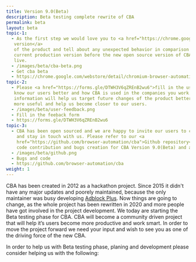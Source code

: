 ```yaml
---
title: Version 9.0(Beta)
description: Beta testing complete rewrite of CBA
permalink: beta
layout: beta
topic-1: 
  - As the first step we would love you to <a href="https://chrome.google.com/webstore/detail/chromium-browser-automati/hmgbhkpkdcbhmniaidjjfbpilnbohabl">try out the Beta
   version</a>
   of the product and tell about any unexpected behavior in comparison to the
   current production version before the new open source version of CBA goes
   live.
  - /images/beta/cba-beta.png
  - Get cba beta
  - https://chrome.google.com/webstore/detail/chromium-browser-automati/hmgbhkpkdcbhmniaidjjfbpilnbohabl
topic-2: 
  - Please <a href="https://forms.gle/DTWH3V6qZREnB2wu6">fill in the user survey</a> so we
   know our users better and how CBA is used in the companies you work. That
   information will help us target future changes of the product better, make it
   more useful and help us become closer to our users.
  - /images/beta/user-feedback.png
  - Fill in the feeback form
  - https://forms.gle/DTWH3V6qZREnB2wu6
topic-3: 
  - CBA has been open sourced and we are happy to invite our users to contribute
    and stay in touch with us. Please refer to our <a
    href="https://github.com/browser-automation/cba">Github repository</a> for
    code contribution and bugs creation for CBA Version 9.0(Beta) and above.
  - /images/beta/github.png
  - Bugs and code
  - https://github.com/browser-automation/cba
weight: 1
---
```


CBA has been created in 2012 as a hackathon project. Since 2015 it didn't have
any major updates and poorely maintained, because the only maintainer was busy
developing [Adblock Plus](https://adblockplus.org/). Now things are going to
change, as the whole project has been rewritten in 2020 and more people have got
involved in the project development. We today are starting the Beta testing
phase for CBA. CBA will become a community driven project that will help it’s
users become more productive and work smart. In order to move the project
forward we need your input and wish to see you as one of the driving force of
the new CBA.

In order to help us with Beta testing phase, planing and development please
consider helping us with the following:
